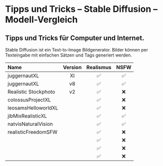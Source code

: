 # Tipps und Tricks&nbsp;– Stable Diffusion&nbsp;– Modell-Vergleich  
Tipps und Tricks für Computer und Internet.
---
Stable Diffusion ist ein Text-to-Image Bildgenerator. Bilder können per Texteingabe mit einfachen Sätzen und Tags generiert werden.

| Name                    | Version | Realismus | NSFW |
|:----------------------- |:-------:|:---------:|:----:|
| juggernautXL            | XI      | ✅        | ✅  |
| juggernautXL            | v8      | ✅        | ✅  |
| Realistic Stockphoto    | v2      | ✅        | ❌  |
| colossusProjectXL       |         | ✅        | ❌  |
| leosamsHelloworldXL     |         | ✅        | ❌  |
| jibMixRealisticXL       |         | ✅        | ✅  |
| natvisNaturalVision     |         | ✅        | ✅  |
| realisticFreedomSFW     |         | ✅        | ❌  |
|                         |         | ✅        | ❌  |
|                         |         | ✅        | ❌  |
|                         |         | ✅        | ❌  |
